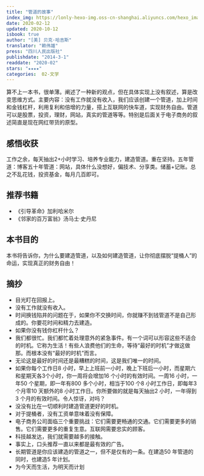 ```yaml
---
title: "管道的故事"
index_img: https://lonly-hexo-img.oss-cn-shanghai.aliyuncs.com/hexo_images/管道的故事/管道的故事.jpg
date: 2020-02-12
updated: 2020-10-12
isbook: true
author: "[美] ⻉克·哈吉斯"
translator: "赖伟雄"
press: "四川人⺠出版社"
publishdate: "2014-3-1"
readdate: "2020-02"
stars: "★★★★" 
categories:  02-文学
---
```


算不上一本书，很单薄。阐述了一种新的观点，但在具体实现上没有叙述，算是改变思维方式。主要内容：没有工作就没有收入，我们应该创建一个管道，加上时间和金钱杠杆，利用复利和倍增的力量，搭上互联网的快⻋道，实现财务自由。管道可以是股票，投资，理财，网站，真实的管道等等。特别是后面关于电子商务的叙述简直是现在网红带货的原型。
<!--more-->

## 感悟收获
工作之余，每天抽出2+小时学习、培养专业能力，建造管道。重在坚持。五年管道：博客五十年管道：网站，具体什么没想好，偏技术、分享类。储蓄+记账。总之不乱花钱，投资基金，每月几百即可。

## 推荐书籍
- 《引导革命》加利哈米尔
- 《邻家的百万富翁》汤⻢士·史丹尼

## 本书目的

本书将告诉你，为什么要建造管道，以及如何建造管道，让你彻底摆脱“提桶人”的命运，实现真正的财务自由！

## 摘抄

- 目光盯在回报上。
- 没有工作就没有收入。
- 时间换钱陷井的问题在于，如果你不交换时间，你就赚不到钱管道不是自己形成的。你要花时间和精力去建造。
- 如果你没有钱你杠杆什么？
- 我们都很忙。我们都忙着处理意外的紧急事件。有一个词可以形容这些不适合的时机。它称为生活！有些人浪费他们的生命，等待“最好的时机”才做这做那。而根本没有“最好的时机”而言。
- 无论这是最好的时间还是最糟糕的时间，这是我们唯一的时间。
- 如果你每个工作日8 小时，早上上班前一小时，晚上下班后一小时，而星期六和星期天各3个小时，你一周将会增加16 个小时的有效时间。一周16 小时，一年50 个星期，即一年有800 多个小时，相当于100 个8 小时工作日，即每年3 个月零10 天额外的8 小时工作日。你所要做的就是每天抽出2 小时，一年得到3 个月的有效时间。令人惊讶，对吗？
- 没没有比在一切顺利时建造管道更好的时机。
- 对于提桶者，没有工资单意味着没有保障。
- 电子商务公司面临三个重要挑战：它们需要更畅通的交通。它们需要更多的销售。它们需要更多的重复生意。互联网需要忠实的顾客。
- 科技越发达，我们就需要越多的接触。
- 事实上，口头推荐一直以来都是最有效的广告。
- ⻓期管道是你应该建造的管道之一，但不是仅有的一条。在建造50 年管道的同时，也建造5 年计划。
- 为今天而生活，为明天而计划

